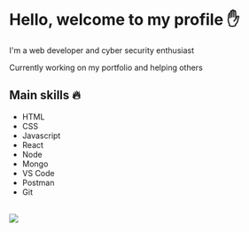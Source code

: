# Hello, welcome to my profile ✋

I'm a web developer and cyber security enthusiast

Currently working on my portfolio and helping others

## Main skills 🔥
* HTML
* CSS
* Javascript
* React
* Node
* Mongo
* VS Code
* Postman
* Git

<br/>
<img src = "https://github-readme-stats.vercel.app/api/top-langs/?username=pakavi&layout=dev">
